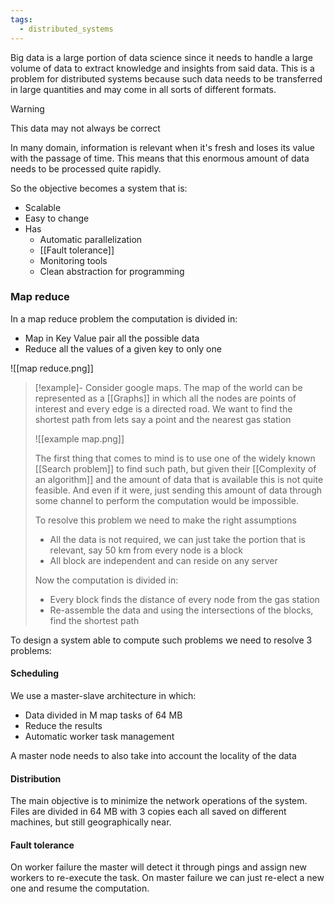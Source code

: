 ```yaml
---
tags:
  - distributed_systems
---
```

Big data is a large portion of data science since it needs to handle a large volume of data to extract knowledge and insights from said data. This is a problem for distributed systems because such data needs to be transferred in large quantities and may come in all sorts of different formats.

>[!warning]
>This data may not always be correct

In many domain, information is relevant when it's fresh and loses its value with the passage of time. This means that this enormous amount of data needs to be processed quite rapidly.

So the objective becomes a system that is:
- Scalable
- Easy to change
- Has 
	- Automatic parallelization
	- [[Fault tolerance]]
	- Monitoring tools
	- Clean abstraction for programming

### Map reduce

In a map reduce problem the computation is divided in:
- Map in Key Value pair all the possible data
- Reduce all the values of a given key to only one

![[map reduce.png]]

>[!example]-
> Consider google maps. The map of the world can be represented as a [[Graphs]] in which all the nodes are points of interest and every edge is a directed road. We want to find the shortest path from lets say a point and the nearest gas station
> 
> ![[example map.png]]
> 
> The first thing that comes to mind is to use one of the widely known [[Search problem]] to find such path, but given their [[Complexity of an algorithm]] and the amount of data that is available this is not quite feasible. And even if it were, just sending this amount of data through some channel to perform the computation would be impossible.
> 
> To resolve this problem we need to make the right assumptions
> - All the data is not required, we can just take the portion that is relevant, say 50 km from every node is a block
> - All block are independent and can reside on any server
> 
> Now the computation is divided in:
> - Every block finds the distance of every node from the gas station
> - Re-assemble the data and using the intersections of the blocks, find the shortest path

To design a system able to compute such problems we need to resolve 3 problems:
#### Scheduling

We use a master-slave architecture in which:
- Data divided in M map tasks of 64 MB
- Reduce the results
- Automatic worker task management

A master node needs to also take into account the locality of the data
#### Distribution

The main objective is to minimize the network operations of the system. Files are divided in 64 MB with 3 copies each all saved on different machines, but still geographically near.
#### Fault tolerance

On worker failure the master will detect it through pings and assign new workers to re-execute the task. On master failure we can just re-elect a new one and resume the computation.
